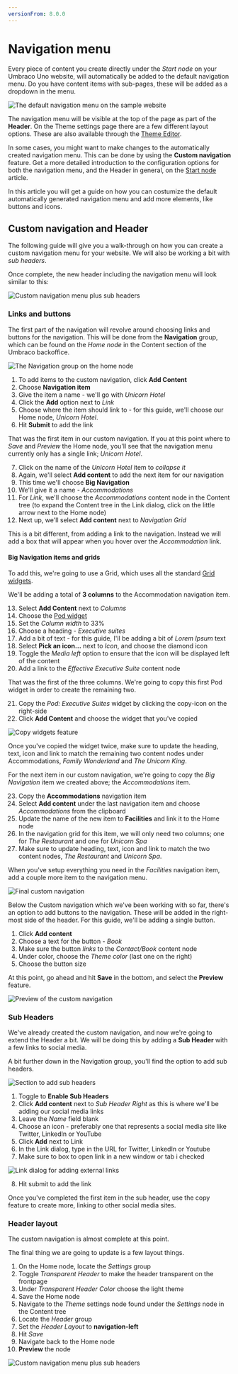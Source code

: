 ```yaml
---
versionFrom: 8.0.0
---
```


# Navigation menu

Every piece of content you create directly under the *Start node* on your Umbraco Uno website, will automatically be added to the default navigation menu. Do you have content items with sub-pages, these will be added as a dropdown in the menu.

![The default navigation menu on the sample website](images/default-navmenu-samplesite.png)

The navigation menu will be visible at the top of the page as part of the **Header**. On the Theme settings page there are a few different layout options. These are also available through the [Theme Editor](../../Getting-Started/Themes).

In some cases, you might want to make changes to the automatically created navigation menu. This can be done by using the **Custom navigation** feature. Get a more detailed introduction to the configuration options for both the navigation menu, and the Header in general, on the [Start node](../../Uno-pedia/Content-Types/Site-Start/#navigation) article.

In this article you will get a guide on how you can costumize the default automatically generated navigation menu and add more elements, like buttons and icons.

## Custom navigation and Header

The following guide will give you a walk-through on how you can create a custom navigation menu for your website. We will also be working a bit with *sub headers*.

Once complete, the new header including the navigation menu will look similar to this:

![Custom navigation menu plus sub headers](images/custom-navigation.png)

### Links and buttons

The first part of the navigation will revolve around choosing links and buttons for the navigation. This will be done from the **Navigation** group, which can be found on the *Home node* in the Content section of the Umbraco backoffice.

![The Navigation group on the home node](images/navigation-group.png)

1. To add items to the custom navigation, click **Add Content**
2. Choose **Navigation item**
3. Give the item a name - we'll go with *Unicorn Hotel*
4. Click the **Add** option next to *Link*
5. Choose where the item should link to - for this guide, we'll choose our Home node, *Unicorn Hotel*.
6. Hit **Submit** to add the link

That was the first item in our custom navigation. If you at this point where to *Save* and *Preview* the Home node, you'll see that the navigation menu currently only has a single link; *Unicorn Hotel*.

7. Click on the name of the *Unicorn Hotel* item to *collapse it*
8. Again, we'll select **Add content** to add the next item for our navigation
9. This time we'll choose **Big Navigation**
10. We'll give it a name - *Accommodations*
11. For *Link*, we'll choose the *Accommodations* content node in the Content tree (to expand the Content tree in the Link dialog, click on the little arrow next to the Home node)
12. Next up, we'll select **Add content** next to *Navigation Grid*

This is a bit different, from adding a link to the navigation. Instead we will add a box that will appear when you hover over the *Accommodation* link.

#### Big Navigation items and grids

To add this, we're going to use a Grid, which uses all the standard [Grid widgets](../../Uno-pedia/Widgets/Grid).

We'll be adding a total of **3 columns** to the Accommodation navigation item.

13. Select **Add Content** next to *Columns*
14. Choose the [Pod widget](../../Uno-pedia/Widgets/Grid/Pod)
15. Set the *Column width* to 33%
16. Choose a heading - *Executive suites*
17. Add a bit of text - for this guide, I'll be adding a bit of *Lorem Ipsum* text
18. Select **Pick an icon...** next to *Icon*, and choose the diamond icon
19. Toggle the *Media left* option to ensure that the icon will be displayed left of the content
20. Add a link to the *Effective Executive Suite* content node

That was the first of the three columns. We're going to copy this first Pod widget in order to create the remaining two.

21. Copy the *Pod: Executive Suites* widget by clicking the copy-icon on the right-side
22. Click **Add Content** and choose the widget that you've copied

![Copy widgets feature](images/copy-widgets.png)

Once you've copied the widget twice, make sure to update the heading, text, icon and link to match the remaining two content nodes under Accommodations, *Family Wonderland* and *The Unicorn King*.

For the next item in our custom navigation, we're going to copy the *Big Navigation* item we created above; the *Accommodations* item.

23. Copy the **Accommodations** navigation item
24. Select **Add content** under the last navigation item and choose *Accommodations* from the clipboard
25. Update the name of the new item to **Facilities** and link it to the Home node
26. In the navigation grid for this item, we will only need two columns; one for *The Restaurant* and one for *Unicorn Spa*
27. Make sure to update heading, text, icon and link to match the two content nodes, *The Restaurant* and *Unicorn Spa*.

When you've setup everything you need in the *Facilities* navigation item, add a couple more item to the navigation menu.

![Final custom navigation](images/final-custom-nav.png)

Below the Custom navigation which we've been working with so far, there's an option to add buttons to the navigation. These will be added in the right-most side of the header. For this guide, we'll be adding a single button.

1. Click **Add content**
2. Choose a text for the button - *Book*
3. Make sure the button *links* to the *Contact/Book* content node
4. Under color, choose the *Theme color* (last one on the right)
5. Choose the button size

At this point, go ahead and hit **Save** in the bottom, and select the **Preview** feature.

![Preview of the custom navigation](images/customNav-Preview.png)

### Sub Headers

We've already created the custom navigation, and now we're going to extend the Header a bit. We will be doing this by adding a **Sub Header** with a few links to social media.

A bit further down in the Navigation group, you'll find the option to add sub headers.

![Section to add sub headers](images/add-subheaders.png)

1. Toggle to **Enable Sub Headers**
2. Click **Add content** next to *Sub Header Right* as this is where we'll be adding our social media links
3. Leave the *Name* field blank
4. Choose an icon - preferably one that represents a social media site like Twitter, LinkedIn or YouTube
5. Click **Add** next to Link
6. In the Link dialog, type in the URL for Twitter, LinkedIn or Youtube
7. Make sure to box to open link in a new window or tab i checked

![Link dialog for adding external links](images/link-dialog.png)

8. Hit submit to add the link

Once you've completed the first item in the sub header, use the copy feature to create more, linking to other social media sites.

### Header layout

The custom navigation is almost complete at this point. 

The final thing we are going to update is a few layout things.

1. On the Home node, locate the *Settings* group
2. Toggle *Transparent Header* to make the header transparent on the frontpage
3. Under *Transparent Header Color* choose the light theme
4. Save the Home node
5. Navigate to the *Theme* settings node found under the *Settings* node in the Content tree
6. Locate the *Header* group
7. Set the *Header Layout* to **navigation-left**
8. Hit *Save*
9. Navigate back to the Home node
10. **Preview** the node

![Custom navigation menu plus sub headers](images/custom-navigation.png)
